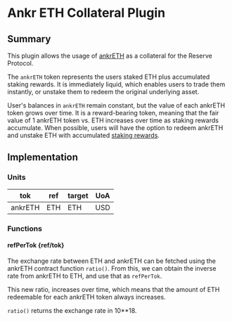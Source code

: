 # Ankr ETH Collateral Plugin

## Summary

This plugin allows the usage of [ankrETH](https://www.ankr.com/about-staking/) as a collateral for the Reserve Protocol.

The `ankrETH` token represents the users staked ETH plus accumulated staking rewards. It is immediately liquid, which enables users to trade them instantly, or unstake them to redeem the original underlying asset.

User's balances in `ankrETH` remain constant, but the value of each ankrETH token grows over time. It is a reward-bearing token, meaning that the fair value of 1 ankrETH token vs. ETH increases over time as staking rewards accumulate. When possible, users will have the option to redeem ankrETH and unstake ETH with accumulated [staking rewards](https://www.ankr.com/docs/staking/liquid-staking/eth/overview/).

## Implementation

### Units

| tok     | ref | target | UoA |
| ------- | --- | ------ | --- |
| ankrETH | ETH | ETH    | USD |

### Functions

#### refPerTok {ref/tok}

The exchange rate between ETH and ankrETH can be fetched using the ankrETH contract function `ratio()`. From this, we can obtain the inverse rate from ankrETH to ETH, and use that as `refPerTok`.

This new ratio, increases over time, which means that the amount of ETH redeemable for each ankrETH token always increases.

`ratio()` returns the exchange rate in 10\*\*18.

